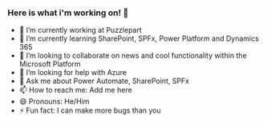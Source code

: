### Here is what i'm working on! 👋

- 🔭 I’m currently working at Puzzlepart
- 🌱 I’m currently learning SharePoint, SPFx, Power Platform and Dynamics 365
- 👯 I’m looking to collaborate on news and cool functionality within the Microsoft Platform
- 🤔 I’m looking for help with Azure
- 💬 Ask me about Power Automate, SharePoint, SPFx
- 📫 How to reach me: Add me here
- 😄 Pronouns: He/Him
- ⚡ Fun fact: I can make more bugs than you

